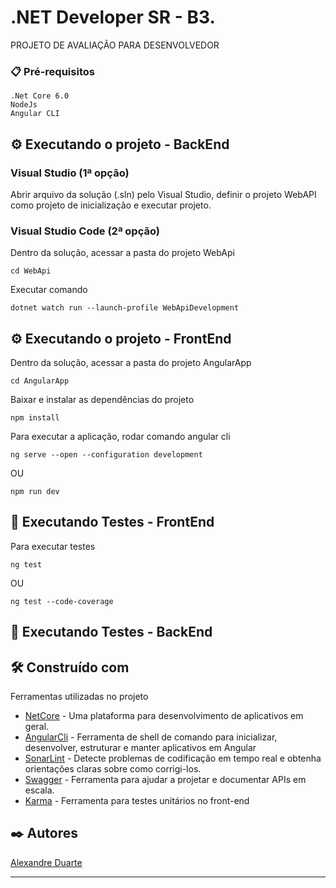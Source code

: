 #  .NET Developer SR - B3.

PROJETO DE AVALIAÇÃO PARA DESENVOLVEDOR



### 📋 Pré-requisitos

```
.Net Core 6.0
NodeJs
Angular CLI

```

## ⚙️ Executando o projeto - BackEnd


### Visual Studio (1ª opção)

Abrir arquivo da solução (.sln) pelo Visual Studio, definir o projeto WebAPI como projeto de inicialização e executar projeto.

### Visual Studio Code (2ª opção)

Dentro da solução, acessar a pasta do projeto WebApi 

```
cd WebApi
```

Executar comando

```
dotnet watch run --launch-profile WebApiDevelopment
```

## ⚙️ Executando o projeto - FrontEnd


Dentro da solução, acessar a pasta do projeto AngularApp 

```
cd AngularApp
```

Baixar e instalar as dependências do projeto

```
npm install
```

Para executar a aplicação, rodar comando angular cli

```
ng serve --open --configuration development
```

OU


```
npm run dev
```

## 🎯 Executando Testes - FrontEnd

Para executar testes
```
ng test
```

OU

```
ng test --code-coverage
```

## 🎯 Executando Testes - BackEnd


## 🛠️ Construído com

Ferramentas utilizadas no projeto

* [NetCore](https://learn.microsoft.com/en-us/dotnet/) - Uma plataforma para desenvolvimento de aplicativos em geral.
* [AngularCli](https://angular.io/cli) - Ferramenta de shell de comando para inicializar, desenvolver, estruturar e manter  aplicativos em Angular
* [SonarLint](https://www.sonarsource.com/products/sonarlint/) - Detecte problemas de codificação em tempo real e obtenha orientações claras sobre como corrigi-los.
* [Swagger](https://swagger.io/) -  Ferramenta para ajudar a projetar e documentar APIs em escala.
* [Karma](https://karma-runner.github.io) -  Ferramenta para testes unitários no front-end


## ✒️ Autores

[Alexandre Duarte](https://github.com/alexfd7) 

---
